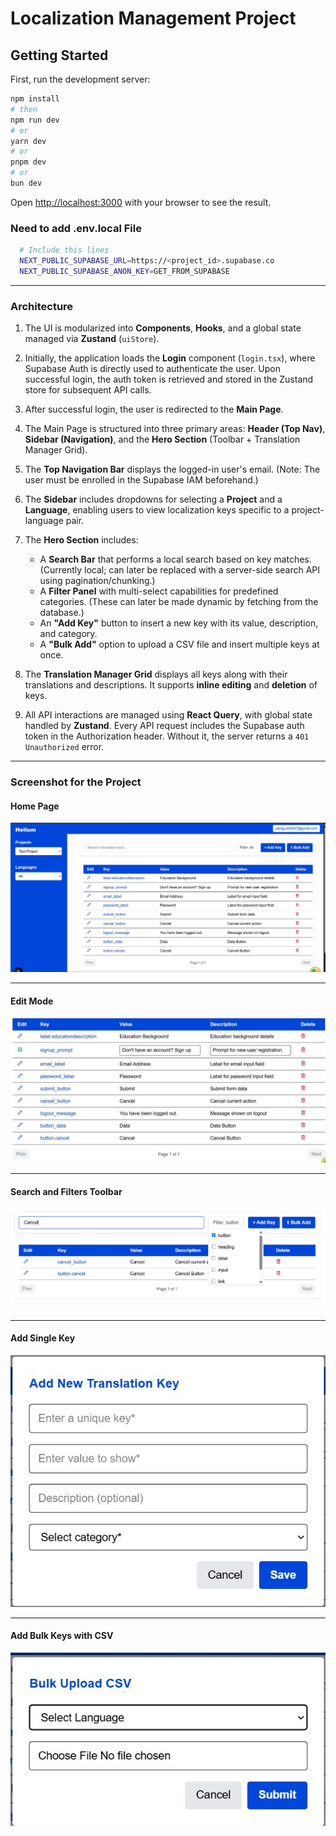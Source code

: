 # Localization Management Project

## Getting Started

First, run the development server:

```bash
npm install
# then
npm run dev
# or
yarn dev
# or
pnpm dev
# or
bun dev
```

Open [http://localhost:3000](http://localhost:3000) with your browser to see the result.


### Need to add .env.local File
```bash
  # Include this lines
  NEXT_PUBLIC_SUPABASE_URL=https://<project_id>.supabase.co
  NEXT_PUBLIC_SUPABASE_ANON_KEY=GET_FROM_SUPABASE
```
---

### Architecture

1. The UI is modularized into **Components**, **Hooks**, and a global state managed via **Zustand** (`uiStore`).
2. Initially, the application loads the **Login** component (`login.tsx`), where Supabase Auth is directly used to authenticate the user. Upon successful login, the auth token is retrieved and stored in the Zustand store for subsequent API calls.
3. After successful login, the user is redirected to the **Main Page**.
4. The Main Page is structured into three primary areas: **Header (Top Nav)**, **Sidebar (Navigation)**, and the **Hero Section** (Toolbar + Translation Manager Grid).
5. The **Top Navigation Bar** displays the logged-in user's email. (Note: The user must be enrolled in the Supabase IAM beforehand.)
6. The **Sidebar** includes dropdowns for selecting a **Project** and a **Language**, enabling users to view localization keys specific to a project-language pair.
7. The **Hero Section** includes:

   * A **Search Bar** that performs a local search based on key matches. (Currently local; can later be replaced with a server-side search API using pagination/chunking.)
   * A **Filter Panel** with multi-select capabilities for predefined categories. (These can later be made dynamic by fetching from the database.)
   * An **"Add Key"** button to insert a new key with its value, description, and category.
   * A **"Bulk Add"** option to upload a CSV file and insert multiple keys at once.
8. The **Translation Manager Grid** displays all keys along with their translations and descriptions. It supports **inline editing** and **deletion** of keys.
9. All API interactions are managed using **React Query**, with global state handled by **Zustand**. Every API request includes the Supabase auth token in the Authorization header. Without it, the server returns a `401 Unauthorized` error.

---


### Screenshot for the Project

#### Home Page
![Home Page](https://raw.githubusercontent.com/ParagShah97/HeliumUI/main/screenshots/HomePage.jpg)


---
#### Edit Mode
![Grid Edit Mode](https://raw.githubusercontent.com/ParagShah97/HeliumUI/main/screenshots/edit_mode.jpg)

---

#### Search and Filters Toolbar
![Search & Filter](https://raw.githubusercontent.com/ParagShah97/HeliumUI/main/screenshots/search%20and%20filter.jpg)

---

#### Add Single Key
![Add Single Key](https://raw.githubusercontent.com/ParagShah97/HeliumUI/main/screenshots/Add%20keys.jpg)

---

#### Add Bulk Keys with CSV
![Add Bulk Keys](https://raw.githubusercontent.com/ParagShah97/HeliumUI/main/screenshots/buld%20add.jpg)



